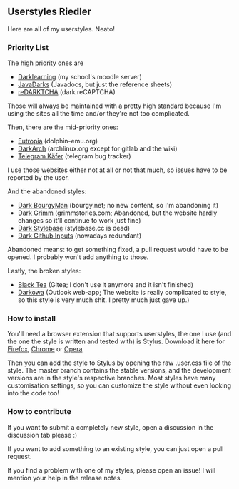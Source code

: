 ## Userstyles Riedler

Here are all of my userstyles. Neato!

### Priority List

The high priority ones are

- [Darklearning](https://raw.githubusercontent.com/RiedleroD/userstyles-riedler/master/Darklearning.user.css) (my school's moodle server)
- [JavaDarks](https://raw.githubusercontent.com/RiedleroD/userstyles-riedler/master/javadarks.user.css) (Javadocs, but just the reference sheets)
- [reDARKTCHA](https://raw.githubusercontent.com/RiedleroD/userstyles-riedler/master/redarktcha.user.css) (dark reCAPTCHA)

Those will always be maintained with a pretty high standard because I'm using the sites all the time and/or they're not too complicated.

Then, there are the mid-priority ones:

- [Eutropia](https://raw.githubusercontent.com/RiedleroD/userstyles-riedler/master/eutropia.user.css) (dolphin-emu.org)
- [DarkArch](https://raw.githubusercontent.com/RiedleroD/userstyles-riedler/master/darkarch.user.css) (archlinux.org except for gitlab and the wiki)
- [Telegram Käfer](https://raw.githubusercontent.com/RiedleroD/userstyles-riedler/master/telegram_käfer.user.css) (telegram bug tracker)

I use those websites either not at all or not that much, so issues have to be reported by the user.

And the abandoned styles:

- [Dark BourgyMan](https://raw.githubusercontent.com/RiedleroD/userstyles-riedler/master/bourgy.user.css) (bourgy.net; no new content, so I'm abandoning it)
- [Dark Grimm](https://raw.githubusercontent.com/RiedleroD/userstyles-riedler/master/dark%20grimm.user.css) (grimmstories.com; Abandoned, but the website hardly changes so it'll continue to work just fine)
- [Dark Stylebase](https://raw.githubusercontent.com/RiedleroD/userstyles-riedler/master/dark%20stylebase.user.css) (stylebase.cc is dead)
- [Dark Github Inputs](https://raw.githubusercontent.com/RiedleroD/userstyles-riedler/master/dark_github_inputs.user.css) (nowadays redundant)

Abandoned means: to get something fixed, a pull request would have to be opened. I probably won't add anything to those.

Lastly, the broken styles:

- [Black Tea](https://raw.githubusercontent.com/RiedleroD/userstyles-riedler/master/Black%20tea.user.css) (Gitea; I don't use it anymore and it isn't finished)
- [Darkowa](https://raw.githubusercontent.com/RiedleroD/userstyles-riedler/master/darkowa.user.css) (Outlook web-app; The website is really complicated to style, so this style is very much shit. I pretty much just gave up.)

### How to install

You'll need a browser extension that supports userstyles, the one I use (and the one the style is written and tested with) is Stylus. Download it here for [Firefox](https://addons.mozilla.org/en-US/firefox/addon/styl-us/), [Chrome](https://chrome.google.com/webstore/detail/stylus/clngdbkpkpeebahjckkjfobafhncgmne) or [Opera](https://addons.opera.com/en/extensions/details/stylus/)

Then you can add the style to Stylus by opening the raw .user.css file of the style. The master branch contains the stable versions, and the development versions are in the style's respective branches.
Most styles have many customisation settings, so you can customize the style without even looking into the code too!

### How to contribute

If you want to submit a completely new style, open a discussion in the discussion tab please :)

If you want to add something to an existing style, you can just open a pull request.

If you find a problem with one of my styles, please open an issue! I will mention your help in the release notes.
